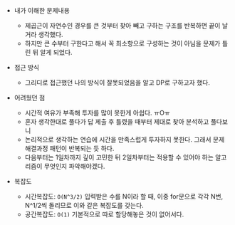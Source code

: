 * 내가 이해한 문제내용
  - 제곱근이 자연수인 경우를 큰 것부터 찾아 빼고 구하는 구조를 반복하면 끝이 날거라 생각했다. 
  - 하지만 큰 수부터 구한다고 해서 꼭 최소항으로 구성하는 것이 아님을 문제가 틀린 뒤 알게 되었다. 
  
* 접근 방식
  - 그리디로 접근했던 나의 방식이 잘못되었음을 알고 DP로 구하고자 했다. 
  
* 어려웠던 점
  - 시간적 여유가 부족해 투자를 많이 못한게 아쉽다. ㅠOㅠ
  - 혼자 생각한대로 풀다가 답 제출 후 틀렸을 때부터 제대로 찾아 분석하고 풀다보니 
  - 논리적으로 생각하는 연습에 시간을 만족스럽게 투자하지 못한다. 그래서 문제 해결과정 패턴이 반복되는 듯 하다.
  - 다음부터는 1일차까지 깊이 고민한 뒤 2일차부터는 적용할 수 있어야 하는 알고리즘이 무엇인지 파악해야겠다.
  
  
* 복잡도
  - 시간복잡도: `O(N^3/2)` 입력받은 수를 N이라 할 때, 이중 for문으로 각각 N번, N^1/2씩 돌리므로 이와 같은 복잡도를 갖는다. 
  - 공간복잡도: `O(1)` 기본적으로 따로 할당해놓은 것이 없어서다.
